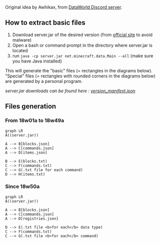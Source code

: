 Original idea by Awhikax, from [DataWorld Discord server](https://discord.gg/3gXea6q ).

## How to extract basic files
1. Download server.jar of the desired version (from [official site]([https://www.minecraft.net/](https://www.minecraft.net/)) to avoid malware)
2. Open a bash or command prompt in the directory where server.jar is located
3. run `java -cp server.jar net.minecraft.data.Main --all` (make sure you have Java installed)
  
This will generate the "basic" files (= rectangles in the diagrams below). 
"Special" files (= rectangles with rounded corners in the diagrams below) are generated by a personal program.

<i>server.jar downloads can be found here : [version_manifest.json](https://launchermeta.mojang.com/mc/game/version_manifest.json)</i>

## Files generation

### From 18w01a to 18w49a
```mermaid
graph LR
A((server.jar))

A --> B[blocks.json]
A --> C[commands.json]
A --> D[items.json]

B --> E(blocks.txt)
C --> F(commands.txt)
C --> G(.txt file for each command)
D --> H(items.txt)
```

### Since 18w50a
```mermaid
graph LR
A((server.jar))

A --> B[blocks.json]
A --> C[commands.json]
A --> D[registries.json]

D --> E(.txt file <b>for each</b> data type)
C --> F(commands.txt)
C --> G(.txt file <b>for each</b> command)
```